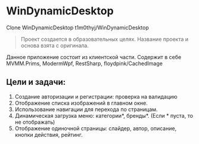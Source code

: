 # WinDynamicDesktop
Clone WinDynamicDesktop t1m0thyj/WinDynamicDesktop

> Проект создается в образовательных целях. Название проекта и основа взята с оригинала.

Данное приложение состоит из клиентской части. Содержит в себе MVMM.Prims, ModermWpf, RestSharp, floydpink/CachedImage
## Цели и задачи:
1. Создание авторизации и регистрации: проверка на валидацию
2. Отображение списка изображений в главном окне.
3. Использование навигации для перехода по страницам.
4. Динамическая загрузка меню: категории*, бренды*. (Если * пуста, то не отображать)
5. Отображение одиночной страницы: слайдер, автор, описание, кнопки действия, рейтинг. 
